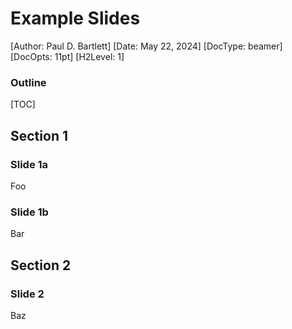 # Example Slides
[Author: Paul D. Bartlett]
[Date: May 22, 2024]
[DocType: beamer]
[DocOpts: 11pt]
[H2Level: 1]

### Outline

[TOC]

## Section 1

### Slide 1a

Foo

### Slide 1b

Bar

## Section 2

### Slide 2

Baz